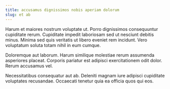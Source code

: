 ```yaml
---
title: accusamus dignissimos nobis aperiam dolorum
slug: et ab
---
```


Harum et maiores nostrum voluptate ut. Porro dignissimos consequuntur cupiditate rerum. Cupiditate impedit laboriosam sed ut nesciunt debitis minus. Minima sed quis veritatis ut libero eveniet rem incidunt. Vero voluptatum soluta totam nihil in eum cumque.

Doloremque aut laborum. Harum similique molestiae rerum assumenda asperiores placeat. Corporis pariatur est adipisci exercitationem odit dolor. Rerum accusamus vel.

Necessitatibus consequatur aut ab. Deleniti magnam iure adipisci cupiditate voluptates recusandae. Occaecati tenetur quia ea officia quos qui eos.
